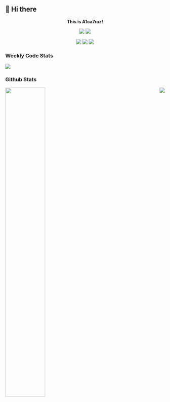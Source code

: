 ## 👋 Hi there

<p align="center">
  <b>This is A1ca7raz!</b>
</p>
<p align="center">
  <a href="https://github.com/A1ca7raz/flamework"><img src="https://shields.io/badge/NixOS%20Unstable-5277C3?style=for-the-badge&logo=NixOS&logoColor=fff"/></a>
  <img src="https://shields.io/badge/Windows%2010%20Atlas%20OS-0078D4?style=for-the-badge&logo=windows&logoColor=fff" />
</p>
<p align="center">
  <a href="https://github.com/A1ca7raz/flamework/tree/main/modules/programs/desktop/editors/vscodium/"><img src="https://shields.io/badge/vscodium-2F80ED?style=for-the-badge&logo=vscodium&logoColor=fff"/></a>
  <a href="https://github.com/A1ca7raz/flamework/tree/main/modules/programs/desktop/networking/firefox"><img src="https://shields.io/badge/Firefox-FF7139?style=for-the-badge&logo=firefoxbrowser&logoColor=fff"/></a>
  <a href="https://github.com/A1ca7raz/flamework/tree/main/modules/programs/shell/fish"><img src="https://shields.io/badge/Fish-34C534?style=for-the-badge&logo=fishshell&logoColor=fff"/></a>
</p>

### Weekly Code Stats

<img src="https://github-readme-stats.vercel.app/api/wakatime?username=A1ca7raz&hide_border=true&layout=compact&theme=flag-india&langs_count=6">

### Github Stats

<img align="left" width="50%" src="https://github-readme-stats.vercel.app/api?username=A1ca7raz&theme=transparent&show_icons=true&hide_border=true">
<img align="right" src="https://github-readme-stats.vercel.app/api/top-langs/?username=A1ca7raz&theme=shadow_blue&layout=donut&hide_border=true">
